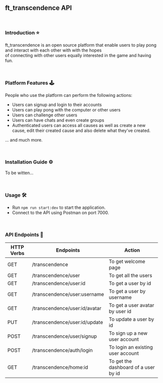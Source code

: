## ft_transcendence API

<br>

### Introduction ⭐

ft_transcendence is an open source platform that enable users to play pong and interact with each other with with the hopes \
of connecting with other users equally interested in the game and having fun.

<br>

### Platform Features 🕹️

People who use the platform can perform the following actions:

- Users can signup and login to their accounts
- Users can play pong with the computer or other users
- Users can challenge other users
- Users can have chats and even create groups
- Authenticated users can access all causes as well as create a new cause, edit their created cause and also
  delete what they've created.

... and much more.

<br>

### Installation Guide ⚙️

To be witten...

<br>

### Usage 🛠️

- Run `npm run start:dev` to start the application.
- Connect to the API using Postman on port 7000.

<br>

### API Endpoints 🔗

| HTTP Verbs | Endpoints                     | Action                               |
| ---------- | ----------------------------- | ------------------------------------ |
| GET        | /transcendence                | To get welcome page                  |
| GET        | /transcendence/user           | To get all the users                 |
| GET        | /transcendence/user:id        | To get a user by id                  |
| GET        | /transcendence/user:username  | To get a user by username            |
| GET        | /transcendence/user:id/avatar | To get a user avatar by user id      |
| PUT        | /transcendence/user:id/update | To update a user by id               |
| POST       | /transcendence/user/signup    | To sign up a new user account        |
| POST       | /transcendence/auth/login     | To login an existing user account    |
| GET        | /transcendence/home:id        | To get the dashboard of a user by id |
